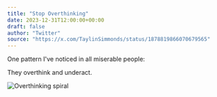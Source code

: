 ```yaml
---
title: "Stop Overthinking"
date: 2023-12-31T12:00:00+00:00
draft: false
author: "Twitter"
source: "https://x.com/TaylinSimmonds/status/1878819866070679565"
---
```


One pattern I've noticed in all miserable people:

They overthink and underact.


![Overthinking spiral](/images/overthinking.png)